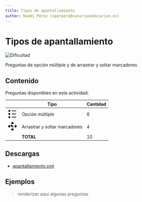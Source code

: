 ```yaml
---
title: Tipos de apantallamiento
author: Noemí Pérez (nperpere@canariaseducacion.es)
---
```


# Tipos de apantallamiento


![Dificultad](https://img.shields.io/badge/Dificultad-Baja-green)


Preguntas de opción múltiple y de arrastrar y soltar marcadores

## Contenido

Preguntas disponibles en esta actividad:

|   | Tipo              | Cantidad                   |
| - | ----------------- | -------------------------- |
| ![](https://raw.githubusercontent.com/iescanarias/actividades/main/.actirepo/icons/multichoice.svg) | Opción múltiple | 6 |
| ![](https://raw.githubusercontent.com/iescanarias/actividades/main/.actirepo/icons/ddmarker.svg) | Arrastrar y soltar marcadores | 4 |
|   | **TOTAL**         | 10 |

## Descargas

- [apantallamiento.xml](https://github.com/iescanarias/actividades/tree/main/./redes/cableado/apantallamiento/apantallamiento.xml)


## Ejemplos

> renderizar aquí algunas preguntas